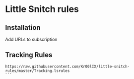 
# Little Snitch rules

## Installation

Add URLs to subscription


## Tracking Rules
````
https://raw.githubusercontent.com/Kr00lIX/little-snitch-rules/master/Tracking.lsrules
```